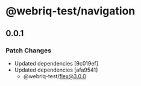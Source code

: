 # @webriq-test/navigation

## 0.0.1

### Patch Changes

- Updated dependencies [9c019ef]
- Updated dependencies [afa9541]
  - @webriq-test/flex@3.0.0
